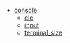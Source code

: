 - [console](README.md)
  - [clc](clc.md)
  - [input](input.md)
  - [terminal_size](terminal_size.md)
